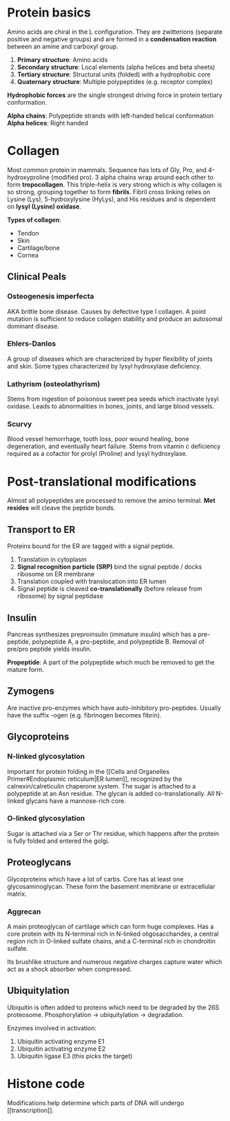 # Protein basics
Amino acids are chiral in the L configuration. They are zwitterions (separate positive and negative groups) and are formed in a **condensation reaction** between an amine and carboxyl group.

1. **Primary structure**: Amino acids
2. **Secondary structure**: Local elements (alpha helices and beta sheets)
3. **Tertiary structure**: Structural units (folded) with a hydrophobic core
4. **Quaternary structure**: Multiple polypeptides (e.g. receptor complex)

**Hydrophobic forces** are the single strongest driving force in protein tertiary conformation.

**Alpha chains**: Polypeptide strands with left-handed helical conformation
**Alpha helices**: Right handed
# Collagen
Most common protein in mammals. Sequence has lots of Gly, Pro, and 4-hydroxyproline (modified pro). 3 alpha chains wrap around each other to form **tropocollagen**. This triple-helix is very strong which is why collagen is so strong, grouping together to form **fibrils**. Fibril cross linking relies on Lysine (Lys), 5-hydroxylysine (HyLys), and His residues and is dependent on **lysyl (Lysine) oxidase**.

**Types of collagen**:
- Tendon
- Skin
- Cartilage/bone
- Cornea
## Clinical Peals
### Osteogenesis imperfecta
AKA brittle bone disease. Causes by defective type I collagen. A point mutation is sufficient to reduce collagen stability and produce an autosomal dominant disease.
### Ehlers-Danlos
A group of diseases which are characterized by hyper flexibility of joints and skin. Some types characterized by lysyl hydroxylase deficiency.
### Lathyrism (osteolathyrism)
Stems from ingestion of poisonous sweet pea seeds which inactivate lysyl oxidase. Leads to abnormalities in bones, joints, and large blood vessels.
### Scurvy
Blood vessel hemorrhage, tooth loss, poor wound healing, bone degeneration, and eventually heart failure. Stems from vitamin c deficiency required as a cofactor for prolyl (Proline) and lysyl hydroxylase.
# Post-translational modifications
Almost all polypeptides are processed to remove the amino terminal. **Met resides** will cleave the peptide bonds.
## Transport to ER
Proteins bound for the ER are tagged with a signal peptide.

1. Translation in cytoplasm
2. **Signal recognition particle (SRP)** bind the signal peptide / docks ribosome on ER membrane
3. Translation coupled with translocation into ER lumen
4. Signal peptide is cleaved **co-translationally** (before release from ribosome) by signal peptidase
## Insulin
Pancreas synthesizes preproinsulin (immature insulin) which has a pre-peptide, polypeptide A, a pro-peptide, and polypeptide B.  Removal of pre/pro peptide yields insulin.

**Propeptide**: A part of the polypeptide which much be removed to get the mature form.
## Zymogens
Are inactive pro-enzymes which have auto-inhibitory pro-peptides. Usually have the suffix -ogen (e.g. fibrinogen becomes fibrin).
## Glycoproteins
### N-linked glycosylation
Important for protein folding in the [[Cells and Organelles Primer#Endoplasmic reticulum|ER lumen]], recognized by the calnexin/calreticulin chaperone system. The sugar is attached to a polypeptide at an Asn residue. The glycan is added co-translationally. All N-linked glycans have a mannose-rich core.
### O-linked glycosylation
Sugar is attached via a Ser or Thr residue, which happens after the protein is fully folded and entered the golgi.
## Proteoglycans
Glycoproteins which have a lot of carbs. Core has at least one glycosaminoglycan. These form the basement membrane or extracellular matrix.
### Aggrecan
A main proteoglycan of cartilage which can form huge complexes. Has a core protein with its N-terminal rich in N-linked oligosaccharides, a central region rich in O-linked sulfate chains, and a C-terminal rich in chondroitin sulfate.

Its brushlike structure and numerous negative charges capture water which act as a shock absorber when compressed.
## Ubiquitylation
Ubiquitin is often added to proteins which need to be degraded by the 26S proteosome. Phosphorylation → ubiquitylation → degradation.

Enzymes involved in activation:
1. Ubiquitin activating enzyme E1
2. Ubiquitin activating enzyme E2
3. Ubiquitin ligase E3 (this picks the target)
# Histone code
Modifications help determine which parts of DNA will undergo [[transcription]].